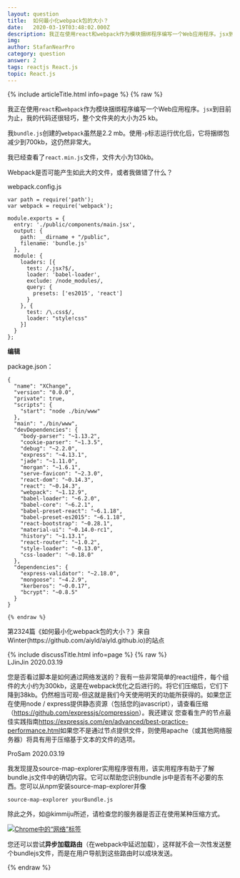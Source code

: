 ```yaml
---
layout: question
title:  如何最小化webpack包的大小？
date:   2020-03-19T03:48:02.000Z
description: 我正在使用react和webpack作为模块捆绑程序编写一个Web应用程序。jsx到目前为止，我的代码还很轻巧，整个文件夹的大小为25 kb。我bun...
img: 
author: StafanNearPro
category: question
answer: 2
tags: reactjs React.js
topic: React.js
---
```

<div class="article-root">
  <div class="article">
    {% include articleTitle.html info=page %}
    {% raw %}
    <div class="article-content"><p><font style="vertical-align: inherit;"><font style="vertical-align: inherit;">我正在使用</font></font><code>react</code><font style="vertical-align: inherit;"><font style="vertical-align: inherit;">和</font></font><code>webpack</code><font style="vertical-align: inherit;"><font style="vertical-align: inherit;">作为模块捆绑</font><font style="vertical-align: inherit;">程序编写一个Web应用程序</font><font style="vertical-align: inherit;">。</font></font><code>jsx</code><font style="vertical-align: inherit;"><font style="vertical-align: inherit;">到目前为止，</font><font style="vertical-align: inherit;">我的</font><font style="vertical-align: inherit;">代码还很轻巧，整个文件夹的大小为25 kb。</font></font></p>

<p><font style="vertical-align: inherit;"><font style="vertical-align: inherit;">我</font></font><code>bundle.js</code><font style="vertical-align: inherit;"><font style="vertical-align: inherit;">创建的</font></font><code>webpack</code><font style="vertical-align: inherit;"><font style="vertical-align: inherit;">虽然是2.2 mb。</font><font style="vertical-align: inherit;">使用</font></font><code>-p</code><font style="vertical-align: inherit;"><font style="vertical-align: inherit;">标志</font><font style="vertical-align: inherit;">运行优化后</font><font style="vertical-align: inherit;">，它将捆绑包减少到700kb，这仍然非常大。</font></font></p>

<p><font style="vertical-align: inherit;"><font style="vertical-align: inherit;">我已经查看了</font></font><code>react.min.js</code><font style="vertical-align: inherit;"><font style="vertical-align: inherit;">文件，文件大小为130kb。</font></font></p>

<p><font style="vertical-align: inherit;"><font style="vertical-align: inherit;">Webpack是否可能产生如此大的文件，或者我做错了什么？</font></font></p>

<p><font style="vertical-align: inherit;"><font style="vertical-align: inherit;">webpack.config.js</font></font></p>

<pre><code>var path = require('path');<font></font>
var webpack = require('webpack');<font></font>
<font></font>
module.exports = {<font></font>
  entry: './public/components/main.jsx',<font></font>
  output: {<font></font>
    path: __dirname + "/public",<font></font>
    filename: 'bundle.js'<font></font>
  },<font></font>
  module: {<font></font>
    loaders: [{<font></font>
      test: /.jsx?$/,<font></font>
      loader: 'babel-loader',<font></font>
      exclude: /node_modules/,<font></font>
      query: {<font></font>
        presets: ['es2015', 'react']<font></font>
      }<font></font>
    }, {<font></font>
      test: /\.css$/,<font></font>
      loader: "style!css"<font></font>
    }]<font></font>
  }<font></font>
};<font></font>
</code></pre>

<p><strong><font style="vertical-align: inherit;"><font style="vertical-align: inherit;">编辑</font></font></strong></p>

<p><font style="vertical-align: inherit;"><font style="vertical-align: inherit;">package.json： </font></font></p>

<pre><code>{<font></font>
  "name": "XChange",<font></font>
  "version": "0.0.0",<font></font>
  "private": true,<font></font>
  "scripts": {<font></font>
    "start": "node ./bin/www"<font></font>
  },<font></font>
  "main": "./bin/www",<font></font>
  "devDependencies": {<font></font>
    "body-parser": "~1.13.2",<font></font>
    "cookie-parser": "~1.3.5",<font></font>
    "debug": "~2.2.0",<font></font>
    "express": "~4.13.1",<font></font>
    "jade": "~1.11.0",<font></font>
    "morgan": "~1.6.1",<font></font>
    "serve-favicon": "~2.3.0",<font></font>
    "react-dom": "~0.14.3",<font></font>
    "react": "~0.14.3",<font></font>
    "webpack": "~1.12.9",<font></font>
    "babel-loader": "~6.2.0",<font></font>
    "babel-core": "~6.2.1",<font></font>
    "babel-preset-react": "~6.1.18",<font></font>
    "babel-preset-es2015": "~6.1.18",<font></font>
    "react-bootstrap": "~0.28.1",<font></font>
    "material-ui": "~0.14.0-rc1",<font></font>
    "history": "~1.13.1",<font></font>
    "react-router": "~1.0.2",<font></font>
    "style-loader": "~0.13.0",<font></font>
    "css-loader": "~0.18.0"<font></font>
  },<font></font>
  "dependencies": {<font></font>
    "express-validator": "~2.18.0",<font></font>
    "mongoose": "~4.2.9",<font></font>
    "kerberos": "~0.0.17",<font></font>
    "bcrypt": "~0.8.5"<font></font>
  }<font></font>
}<font></font>
</code></pre></div>
    {% endraw %}
  </div>
  <p class="winter_mark">第2324篇《如何最小化webpack包的大小？》来自Winter(https://github.com/aiyld/aiyld.github.io)的站点</p>
  <div class="discuss-wrapper">
    {% include discussTitle.html info=page %}
    {% raw %}
    <div class="discuss-item">
        <div class="discuss-parent">
          <div class="discuss-meta">
            <span class="discuss-user">LJinJin</span>
            <span class="discuss-time">2020.03.19</span>
          </div>
          <div class="discuss-comment"><p><font style="vertical-align: inherit;"><font style="vertical-align: inherit;">您是否看过脚本是如何通过网络发送的？我有一些非常简单的react组件，每个组件的大小约为300kb，这是在webpack优化之后进行的。</font><font style="vertical-align: inherit;">将它们压缩后，它们下降到38kb。</font><font style="vertical-align: inherit;">仍然相当可观-但这就是我们今天使用明天的功能所获得的。</font><font style="vertical-align: inherit;">如果您正在使用node / express提供静态资源（包括您的javascript），请查看压缩（</font></font><a href="https://github.com/expressjs/compression" rel="nofollow"><font style="vertical-align: inherit;"><font style="vertical-align: inherit;">https://github.com/expressjs/compression</font></font></a><font style="vertical-align: inherit;"><font style="vertical-align: inherit;">）。</font><font style="vertical-align: inherit;">我还建议</font><font style="vertical-align: inherit;">
您</font><font style="vertical-align: inherit;">查看生产的节点最佳实践指南</font></font><a href="https://expressjs.com/en/advanced/best-practice-performance.html" rel="nofollow"><font style="vertical-align: inherit;"><font style="vertical-align: inherit;">https://expressjs.com/en/advanced/best-practice-performance.html</font></font></a><font style="vertical-align: inherit;"><font style="vertical-align: inherit;">如果您不是通过节点提供文件，则使用apache（或其他网络服务器）将具有用于压缩基于文本的文件的选项。</font></font></p></div>
        </div></div><div class="discuss-item">
        <div class="discuss-parent">
          <div class="discuss-meta">
            <span class="discuss-user">ProSam</span>
            <span class="discuss-time">2020.03.19</span>
          </div>
          <div class="discuss-comment"><p><font style="vertical-align: inherit;"><font style="vertical-align: inherit;">我发现提及source-map-explorer实用程序很有用，该实用程序有助于了解bundle.js文件中的确切内容。</font><font style="vertical-align: inherit;">它可以帮助您识别bundle js中是否有不必要的东西。</font><font style="vertical-align: inherit;">您可以从npm安装source-map-explorer并像</font></font></p>

<pre><code>source-map-explorer yourBundle.js
</code></pre>

<p><font style="vertical-align: inherit;"><font style="vertical-align: inherit;">除此之外，如@kimmiju所述，请检查您的服务器是否正在使用某种压缩方式。</font></font></p>

<p><a href="https://i.stack.imgur.com/wuZ0X.png" rel="nofollow noreferrer"><img src="https://i.stack.imgur.com/wuZ0X.png" alt="Chrome中的“网络”标签"></a></p>

<p><font style="vertical-align: inherit;"><font style="vertical-align: inherit;">您还可以尝试</font></font><strong><font style="vertical-align: inherit;"><font style="vertical-align: inherit;">异步加载路由</font></font></strong><font style="vertical-align: inherit;"><font style="vertical-align: inherit;">（在webpack中延迟加载），这样就不会一次性发送整个bundlejs文件，而是在用户导航到这些路由时以成块发送。</font></font></p></div>
        </div></div>
    {% endraw %}
  </div>
<div>
